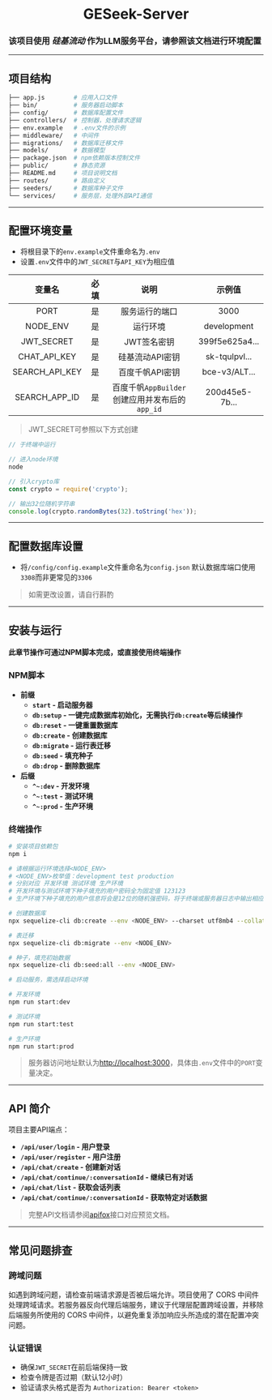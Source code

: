 <h1 style="display:flex;justify-content:center">GESeek-Server</h1>

### 该项目使用 *硅基流动* 作为LLM服务平台，请参照该文档进行环境配置

---

## 项目结构

```graphql
├── app.js        # 应用入口文件 
├── bin/          # 服务器启动脚本 
├── config/       # 数据库配置文件 
├── controllers/  # 控制器，处理请求逻辑 
├── env.example   # .env文件的示例 
├── middleware/   # 中间件 
├── migrations/   # 数据库迁移文件 
├── models/       # 数据模型 
├── package.json  # npm依赖版本控制文件 
├── public/       # 静态资源 
├── README.md     # 项目说明文档 
├── routes/       # 路由定义 
├── seeders/      # 数据库种子文件 
└── services/     # 服务层，处理外部API通信 
```

---

## 配置环境变量
- 将根目录下的`env.example`文件重命名为`.env`
- 设置`.env`文件中的`JWT_SECRET`与`API_KEY`为相应值
<!-- **attr:**
  - **PORT**：该服务运行的端口
  - **JWT_SECRET**：用于签名和验证用户认证令牌的密钥，确保其足够复杂且保密，影响系统安全
  - **NODE_ENV**：运行环境
  **NODE_ENV**枚举值: **`development` `test` `production`**
  分别对应 **`开发环境` `测试环境` `生产环境`**
  - **CHAT_API_KEY**：硅基流动平台的`API Key`
  - **SEARCH_API_KEY**：百度智能云千帆的`API key`，作为调用搜索模型的凭证
  - **SEARCH_APP_ID**：使用百度智能云千帆`AppBuilder`创建应用并发布后的`app_id`，该应用应能返回联网搜索结果
 -->
| 变量名 | 必填 | 说明 | 示例值 |
|:-:|:-:|:-:|:-:|
| PORT | 是 | 服务运行的端口 | 3000 |
| NODE_ENV | 是 | 运行环境 | development |
| JWT_SECRET | 是 | JWT签名密钥 | 399f5e625a4... |
| CHAT_API_KEY | 是 | 硅基流动API密钥 | sk-tqulpvl... |
| SEARCH_API_KEY | 是 | 百度千帆API密钥 | bce-v3/ALT... |
| SEARCH_APP_ID | 是 | 百度千帆`AppBuilder`创建应用并发布后的`app_id` | 200d45e5-7b... |

> JWT_SECRET可参照以下方式创建
```js
// 于终端中运行

// 进入node环境
node

// 引入crypto库
const crypto = require('crypto');

// 输出32位随机字符串
console.log(crypto.randomBytes(32).toString('hex'));
```
---

## 配置数据库设置
- 将`/config/config.example`文件重命名为`config.json`
默认数据库端口使用`3308`而非更常见的`3306`
> 如需更改设置，请自行斟酌

---

## 安装与运行

#### 此章节操作可通过NPM脚本完成，或直接使用终端操作

### NPM脚本

- **前缀**
  - **`start` - 启动服务器**
  - **`db:setup` - 一键完成数据库初始化，无需执行`db:create`等后续操作**
  - **`db:reset` - 一键重置数据库**
  - **`db:create` - 创建数据库**
  - **`db:migrate` - 运行表迁移**
  - **`db:seed` - 填充种子**
  - **`db:drop` - 删除数据库**
- **后缀**
  - **`^~:dev` - 开发环境**
  - **`^~:test` - 测试环境**
  - **`^~:prod` - 生产环境**

### 终端操作

```bash
# 安装项目依赖包
npm i

# 请根据运行环境选择<NODE_ENV>
# <NODE_ENV>枚举值：development test production
# 分别对应 开发环境 测试环境 生产环境
# 开发环境与测试环境下种子填充的用户密码全为固定值 123123
# 生产环境下种子填充的用户信息将会是12位的随机强密码，将于终端或服务器日志中输出相应的角色、账号、密码

# 创建数据库
npx sequelize-cli db:create --env <NODE_ENV> --charset utf8mb4 --collate utf8mb4_general_ci

# 表迁移
npx sequelize-cli db:migrate --env <NODE_ENV>

# 种子，填充初始数据
npx sequelize-cli db:seed:all --env <NODE_ENV>

# 启动服务，需选择启动环境

# 开发环境
npm run start:dev

# 测试环境
npm run start:test

# 生产环境
npm run start:prod
```

> 服务器访问地址默认为[http://localhost:3000](http://localhost:3000)，具体由`.env`文件中的`PORT`变量决定。

---

## API 简介

项目主要API端点：

- **`/api/user/login` - 用户登录**
- **`/api/user/register` - 用户注册**
- **`/api/chat/create` - 创建新对话**
- **`/api/chat/continue/:conversationId` - 继续已有对话**
- **`/api/chat/list` - 获取会话列表**
- **`/api/chat/continue/:conversationId` - 获取特定对话数据**

> 完整API文档请参阅[apifox](https://app.apifox.com/project/6155869)接口对应预览文档。

---

## 常见问题排查

### 跨域问题

如遇到跨域问题，请检查前端请求源是否被后端允许。项目使用了 CORS 中间件处理跨域请求。若服务器反向代理后端服务，建议于代理层配置跨域设置，并移除后端服务所使用的 CORS 中间件，以避免重复添加响应头所造成的潜在配置冲突问题。

### 认证错误

- 确保`JWT_SECRET`在前后端保持一致
- 检查令牌是否过期（默认12小时）
- 验证请求头格式是否为 `Authorization: Bearer <token>`